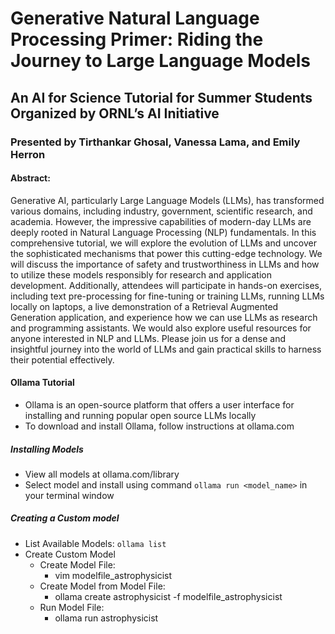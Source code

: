 # Generative Natural Language Processing Primer: Riding the Journey to Large Language Models
## An AI for Science Tutorial for Summer Students Organized by ORNL’s AI Initiative
### Presented by Tirthankar Ghosal, Vanessa Lama, and Emily Herron

#### Abstract:
Generative AI, particularly Large Language Models (LLMs), has transformed various domains, including industry, government, scientific research, and academia. However, the impressive capabilities of modern-day LLMs are deeply rooted in Natural Language Processing (NLP) fundamentals. In this comprehensive tutorial, we will explore the evolution of LLMs and uncover the sophisticated mechanisms that power this cutting-edge technology. We will discuss the importance of safety and trustworthiness in LLMs and how to utilize these models responsibly for research and application development. Additionally, attendees will participate in hands-on exercises, including text pre-processing for fine-tuning or training LLMs, running LLMs locally on laptops, a live demonstration of a Retrieval Augmented Generation application, and experience how we can use LLMs as research and programming assistants. We would also explore useful resources for anyone interested in NLP and LLMs. Please join us for a dense and insightful journey into the world of LLMs and gain practical skills to harness their potential effectively. 


#### Ollama Tutorial
- Ollama is an open-source platform that offers a user interface for installing and running popular open source LLMs locally​
- To download and install Ollama, follow instructions at ollama.com
##### Installing Models
- View all models at ollama.com/library
- Select model and install using command `ollama run <model_name>​` in your terminal window
##### Creating a Custom model 
- List Available Models: `ollama list`
- Create Custom Model​
  - Create Model File: ​
    - vim modelfile_astrophysicist​
  - Create Model from Model File: ​
    - ollama create astrophysicist -f modelfile_astrophysicist​
  - Run Model File:​
    - ollama run astrophysicist​
​

